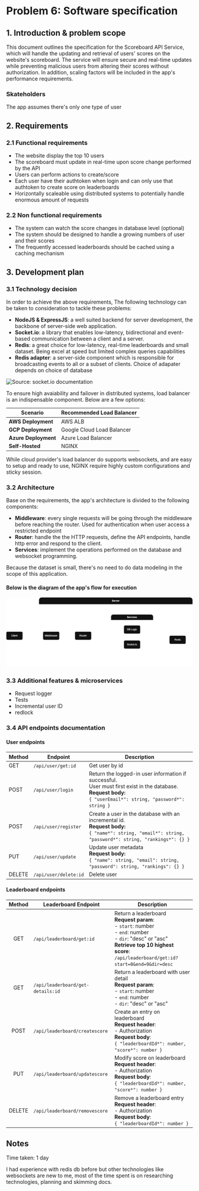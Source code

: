 # Problem 6: Software specification

## 1. Introduction & problem scope

This document outlines the specification for the Scoreboard API Service, which will handle the updating and retrieval of users' scores on the website's scoreboard. The service will ensure secure and real-time updates while preventing malicious users from altering their scores without authorization. In addition, scaling factors will be included in the app's performance requirements.

### Skateholders

The app assumes there's only one type of user

## 2. Requirements

### 2.1 Functional requirements

-   The website display the top 10 users
-   The scoreboard must update in real-time upon score change performed by the API
-   Users can perform actions to create/score
-   Each user have their authtoken when login and can only use that authtoken to create score on leaderboards
-   Horizontally scaleable using distributed systems to potentially handle enormous amount of requests

### 2.2 Non functional requirements

-   The system can watch the score changes in database level (optional)
-   The system should be designed to handle a growing numbers of user and their scores
-   The frequently accessed leaderboards should be cached using a caching mechanism

## 3. Development plan

### 3.1 Technology decision

In order to achieve the above requirements, The following technology can be taken to consideration to tackle these problems:

-   **NodeJS & ExpressJS**: a well suited backend for server development, the backbone of server-side web application.
-   **Socket.io**: a library that enables low-latency, bidirectional and event-based communication between a client and a server.
-   **Redis**: a great choice for low-latency, real-time leaderboards and small dataset. Being excel at speed but limited complex queries capabilities
-   **Redis adapter**: a server-side component which is responsible for broadcasting events to all or a subset of clients. Choice of adapater depends on choice of database

![](https://socket.io/images/broadcasting-redis-dark.png 'Source: socket.io documentation')

To ensure high avaiability and failover in distributed systems, load balancer is an indispensable component. Below are a few options:

| Scenario             | Recommended Load Balancer  |
| -------------------- | -------------------------- |
| **AWS Deployment**   | AWS ALB                    |
| **GCP Deployment**   | Google Cloud Load Balancer |
| **Azure Deployment** | Azure Load Balancer        |
| **Self-Hosted**      | NGINX                      |

While cloud provider's load balancer do supports websockets, and are easy to setup and ready to use, NGINX require highly custom configurations and sticky session.

### 3.2 Architecture

Base on the requirements, the app's architecture is divided to the following components:

-   **Middleware**: every single requests will be going through the middleware before reaching the router. Used for authentication when user access a restricted endpoint
-   **Router**: handle the the HTTP requests, define the API endpoints, handle http error and respond to the client.
-   **Services**: implement the operations performed on the database and websocket programming.

Because the dataset is small, there's no need to do data modeling in the scope of this application.

#### Below is the diagram of the app's flow for execution

![Diagram](./execution%20flow.drawio.png)

### 3.3 Additional features & microservices

-   Request logger
-   Tests
-   Incremental user ID
-   redlock

### 3.4 API endpoints documentation

#### User endpoints

| Method | Endpoint              | Description                                                                                                                                                                  |
| ------ | --------------------- | ---------------------------------------------------------------------------------------------------------------------------------------------------------------------------- |
| GET    | `/api/user/get:id`    | Get user by id                                                                                                                                                               |
| POST   | `/api/user/login`     | Return the logged-in user information if successful. <br> User must first exist in the database. <br> **Request body:** <br> `{ "userEmail*": string, "password*": string }` |
| POST   | `/api/user/register`  | Create a user in the database with an incremental id. <br> **Request body:** <br> `{ "name*": string, "email*": string, "password*": string, "rankings*": {} }`              |
| PUT    | `/api/user/update`    | Update user metadata <br> **Request body:** <br> `{ "name": string, "email": string, "password": string, "rankings": {} }`                                                   |
| DELETE | `/api/user/delete:id` | Delete user                                                                                                                                                                  |

#### Leaderboard endpoints

| Method | Leaderboard Endpoint              | Description                                                                                                                                                                                                          |
| :----: | --------------------------------- | -------------------------------------------------------------------------------------------------------------------------------------------------------------------------------------------------------------------- |
|  GET   | `/api/leaderboard/get:id`         | Return a leaderboard <br> **Request param**: <br> - `start`: number <br> - `end`: number <br> - `dir`: "desc" or "asc" <br> **Retrieve top 10 highest score**: <br> `/api/leaderboard/get:id?start=0&end=9&dir=desc` |
|  GET   | `/api/leaderboard/get-details:id` | Return a leaderboard with user detail <br> **Request param**: <br> - `start`: number <br> - `end`: number <br> - `dir`: "desc" or "asc"                                                                              |
|  POST  | `/api/leaderboard/createscore`    | Create an entry on leaderboard <br> **Request header**:<br> - Authorization <br> **Request body**:<br> `{ "leaderboardId*": number, "score*": number }`                                                              |
|  PUT   | `/api/leaderboard/updatescore`    | Modify score on leaderboard <br> **Request header**:<br> - Authorization <br> **Request body**:<br> `{ "leaderboardId*": number, "score*": number }`                                                                 |
| DELETE | `/api/leaderboard/removescore`    | Remove a leaderboard entry <br> **Request header**:<br> - Authorization <br> **Request body**:<br> `{ "leaderboardId*": number }`                                                                                    |

## Notes

Time taken: 1 day

I had experience with redis db before but other technologies like websockets are new to me, most of the time spent is on researching technologies, planning and skimming docs.
